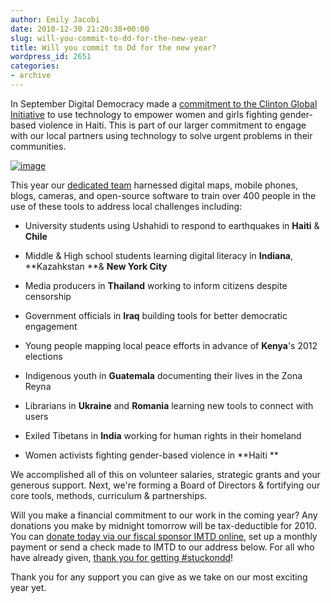 ```yaml
---
author: Emily Jacobi
date: 2010-12-30 21:20:38+00:00
slug: will-you-commit-to-dd-for-the-new-year
title: Will you commit to Dd for the new year?
wordpress_id: 2651
categories:
- archive
---
```


In September Digital Democracy made a [commitment to the Clinton Global Initiative](http://www.clintonglobalinitiative.org/ourmeetings/2010/) to use technology to empower women and girls fighting  gender-based violence in Haiti. This is part of our larger commitment to  engage with our local partners using technology to solve urgent problems in their communities.

[![image](http://farm6.static.flickr.com/5130/5304181950_c160e13aa8.jpg)](http://www.flickr.com/photos/digitaldemocracy/5304181950/)

This year our [dedicated team](../who-we-are/team/) harnessed  digital maps, mobile phones, blogs, cameras, and open-source software  to train over 400 people in the use of these tools to address local  challenges including:



	
  * University students using Ushahidi to respond to earthquakes in **Haiti** & **Chile**

	
  * Middle & High school students learning digital literacy in **Indiana**, **Kazahkstan **& **New York City**

	
  * Media producers in **Thailand** working to inform citizens despite censorship

	
  * Government officials in **Iraq** building tools for better democratic engagement

	
  * Young people mapping local peace efforts in advance of **Kenya**'s 2012 elections

	
  * Indigenous youth in **Guatemala** documenting their lives in the Zona Reyna

	
  * Librarians in **Ukraine** and **Romania** learning new tools to connect with users

	
  * Exiled Tibetans in **India** working for human rights in their homeland

	
  * Women activists fighting gender-based violence in **Haiti **


We  accomplished all of this on volunteer salaries, strategic grants and  your generous support. Next, we're forming a Board of Directors &  fortifying our core tools, methods, curriculum & partnerships.

Will you make a financial commitment to our work in the coming year? Any donations you make by midnight tomorrow will be tax-deductible for 2010. You can [donate today via our fiscal sponsor IMTD online](https://www.networkforgood.org/donation/ExpressDonation.aspx?ORGID2=521780842&vlrStratCode=nZ7qbG74MGAh227PIGOpBQ0rmUERyUJaKtBgx35dge4SJOLoj9ssD%2bh%2bIejYmCIW), set up a monthly payment or send a check made to IMTD to our address below. For all who have already given, [thank you for getting #stuckondd](../stuckondd/)!

Thank you for any support you can give as we take on our most exciting year yet.
